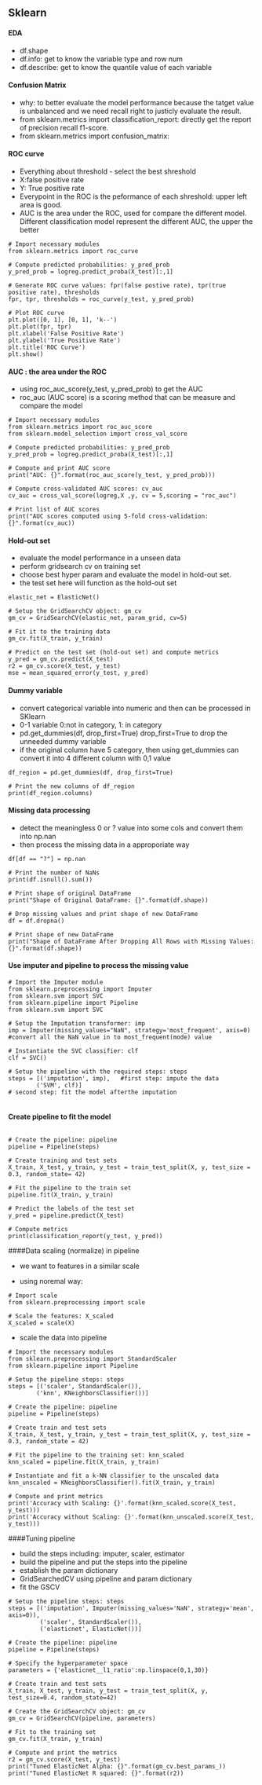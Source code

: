 ## Sklearn
#### EDA
- df.shape
- df.info: get to know the variable type and row num
- df.describe: get to know the quantile value of each variable

#### Confusion Matrix
- why: to better evaluate the model performance because the tatget value is unbalanced and we need recall right to justicly evaluate the result.
- from sklearn.metrics import classification_report: directly get the report of precision recall f1-score.
- from sklearn.metrics import confusion_matrix: 

#### ROC curve
- Everything about threshold - select the best shreshold
- X:false positive rate
- Y: True positive rate
- Everypoint in the ROC is the peformance of each shreshold: upper left area is good.
- AUC is the area under the ROC, used for compare the different model. Different classification model represent the different AUC, the upper the better

```
# Import necessary modules
from sklearn.metrics import roc_curve

# Compute predicted probabilities: y_pred_prob
y_pred_prob = logreg.predict_proba(X_test)[:,1]

# Generate ROC curve values: fpr(false postive rate), tpr(true positive rate), thresholds
fpr, tpr, thresholds = roc_curve(y_test, y_pred_prob)

# Plot ROC curve
plt.plot([0, 1], [0, 1], 'k--')
plt.plot(fpr, tpr)
plt.xlabel('False Positive Rate')
plt.ylabel('True Positive Rate')
plt.title('ROC Curve')
plt.show()
```

#### AUC : the area under the ROC
- using roc_auc_score(y_test, y_pred_prob) to get the AUC
- roc_auc (AUC score) is a scoring method that can be measure and compare the model

```
# Import necessary modules
from sklearn.metrics import roc_auc_score
from sklearn.model_selection import cross_val_score

# Compute predicted probabilities: y_pred_prob
y_pred_prob = logreg.predict_proba(X_test)[:,1]

# Compute and print AUC score
print("AUC: {}".format(roc_auc_score(y_test, y_pred_prob)))

# Compute cross-validated AUC scores: cv_auc
cv_auc = cross_val_score(logreg,X ,y, cv = 5,scoring = "roc_auc")

# Print list of AUC scores
print("AUC scores computed using 5-fold cross-validation: {}".format(cv_auc))

```

#### Hold-out set
- evaluate the model performance in a unseen data
- perform gridsearch cv on training set
- choose best hyper param and evaluate the model in hold-out set.
- the test set here will function as the hold-out set


```
elastic_net = ElasticNet()

# Setup the GridSearchCV object: gm_cv
gm_cv = GridSearchCV(elastic_net, param_grid, cv=5)

# Fit it to the training data
gm_cv.fit(X_train, y_train)

# Predict on the test set (hold-out set) and compute metrics
y_pred = gm_cv.predict(X_test)
r2 = gm_cv.score(X_test, y_test)
mse = mean_squared_error(y_test, y_pred)
```

#### Dummy variable
- convert categorical variable into numeric and then can be processed in SKlearn
- 0-1 variable 0:not in category, 1: in category
- pd.get\_dummies(df, drop_first=True) drop_first=True to drop the unneeded dummy variable
- if the original column have 5 category, then using get\_dummies can convert it into 4 different column with 0,1 value

```
df_region = pd.get_dummies(df, drop_first=True)

# Print the new columns of df_region
print(df_region.columns)
```

#### Missing data processing
- detect the meaningless 0 or ? value into some cols and convert them into np.nan
- then process the missing data in a approporiate way

```
df[df == "?"] = np.nan

# Print the number of NaNs
print(df.isnull().sum())

# Print shape of original DataFrame
print("Shape of Original DataFrame: {}".format(df.shape))

# Drop missing values and print shape of new DataFrame
df = df.dropna()

# Print shape of new DataFrame
print("Shape of DataFrame After Dropping All Rows with Missing Values: {}".format(df.shape))

```

#### Use imputer and pipeline to process the missing value
```
# Import the Imputer module
from sklearn.preprocessing import Imputer
from sklearn.svm import SVC
from sklearn.pipeline import Pipeline
from sklearn.svm import SVC

# Setup the Imputation transformer: imp
imp = Imputer(missing_values="NaN", strategy='most_frequent', axis=0)
#convert all the NaN value in to most_frequent(mode) value

# Instantiate the SVC classifier: clf
clf = SVC()

# Setup the pipeline with the required steps: steps
steps = [('imputation', imp),   #first step: impute the data
        ('SVM', clf)]  
# second step: fit the model afterthe imputation


```
#### Create pipeline to fit the model

```

# Create the pipeline: pipeline
pipeline = Pipeline(steps)

# Create training and test sets
X_train, X_test, y_train, y_test = train_test_split(X, y, test_size = 0.3, random_state= 42)

# Fit the pipeline to the train set
pipeline.fit(X_train, y_train)

# Predict the labels of the test set
y_pred = pipeline.predict(X_test)

# Compute metrics
print(classification_report(y_test, y_pred))
```

####Data scaling (normalize) in pipeline
- we want to features in a similar scale

- using noremal way:

```
# Import scale
from sklearn.preprocessing import scale

# Scale the features: X_scaled
X_scaled = scale(X)

```
- scale the data into pipeline

```
# Import the necessary modules
from sklearn.preprocessing import StandardScaler
from sklearn.pipeline import Pipeline

# Setup the pipeline steps: steps
steps = [('scaler', StandardScaler()),
        ('knn', KNeighborsClassifier())]
        
# Create the pipeline: pipeline
pipeline = Pipeline(steps)

# Create train and test sets
X_train, X_test, y_train, y_test = train_test_split(X, y, test_size = 0.3, random_state = 42)

# Fit the pipeline to the training set: knn_scaled
knn_scaled = pipeline.fit(X_train, y_train)

# Instantiate and fit a k-NN classifier to the unscaled data
knn_unscaled = KNeighborsClassifier().fit(X_train, y_train)

# Compute and print metrics
print('Accuracy with Scaling: {}'.format(knn_scaled.score(X_test, y_test)))
print('Accuracy without Scaling: {}'.format(knn_unscaled.score(X_test, y_test)))
```

####Tuning pipeline
- build the steps including: imputer, scaler, estimator
- build the pipeline and put the steps into the pipeline
- establish the param dictionary
- GridSearchedCV using pipeline and param dictionary
- fit the GSCV

```
# Setup the pipeline steps: steps
steps = [('imputation', Imputer(missing_values='NaN', strategy='mean', axis=0)),
         ('scaler', StandardScaler()),
         ('elasticnet', ElasticNet())]
         
# Create the pipeline: pipeline
pipeline = Pipeline(steps)

# Specify the hyperparameter space
parameters = {'elasticnet__l1_ratio':np.linspace(0,1,30)}

# Create train and test sets
X_train, X_test, y_train, y_test = train_test_split(X, y, test_size=0.4, random_state=42)

# Create the GridSearchCV object: gm_cv
gm_cv = GridSearchCV(pipeline, parameters)

# Fit to the training set
gm_cv.fit(X_train, y_train)

# Compute and print the metrics
r2 = gm_cv.score(X_test, y_test)
print("Tuned ElasticNet Alpha: {}".format(gm_cv.best_params_))
print("Tuned ElasticNet R squared: {}".format(r2))

```